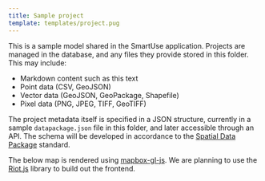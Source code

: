 ```yaml
---
title: Sample project
template: templates/project.pug
---
```


This is a sample model shared in the SmartUse application. Projects are managed in the database, and any files they provide stored in this folder. This may include:

- Markdown content such as this text
- Point data (CSV, GeoJSON)
- Vector data (GeoJSON, GeoPackage, Shapefile)
- Pixel data (PNG, JPEG, TIFF, GeoTIFF)

The project metadata itself is specified in a JSON structure, currently in a sample `datapackage.json` file in this folder, and later accessible through an API. The schema will be developed in accordance to the [Spatial Data Package](https://research.okfn.org/spatial-data-package-investigation/#point-datasets) standard.

The below map is rendered using [mapbox-gl-js](https://www.mapbox.com/mapbox-gl-js/).
We are planning to use the [Riot.js](http://riotjs.com/) library to build out the frontend.
